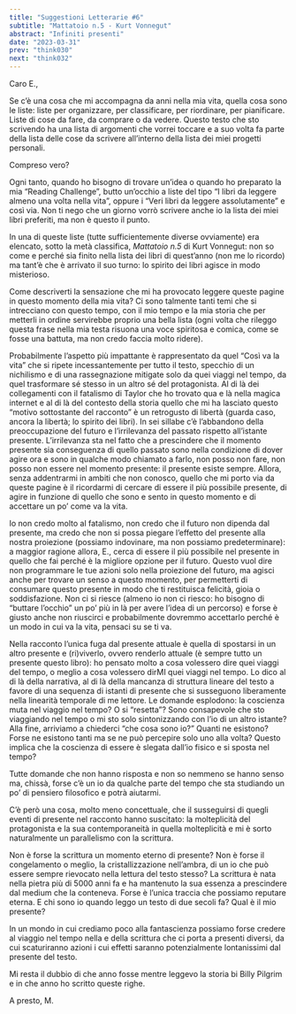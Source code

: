 ```yaml
---
title: "Suggestioni Letterarie #6"
subtitle: "Mattatoio n.5 - Kurt Vonnegut"
abstract: "Infiniti presenti"
date: "2023-03-31"
prev: "think030"
next: "think032"
---
```


Caro E.,

Se c’è una cosa che mi accompagna da anni nella mia vita, quella cosa sono le liste: liste per organizzare, per classificare, per riordinare, per pianificare. Liste di cose da fare, da comprare o da vedere. Questo testo che sto scrivendo ha una lista di argomenti che vorrei toccare e a suo volta fa parte della lista delle cose da scrivere all’interno della lista dei miei progetti personali.

Compreso vero?

Ogni tanto, quando ho bisogno di trovare un’idea o quando ho preparato la mia “Reading Challenge”, butto un’occhio a liste del tipo “I libri da leggere almeno una volta nella vita”, oppure i “Veri libri da leggere assolutamente” e così via. Non ti nego che un giorno vorrò scrivere anche io la lista dei miei libri preferiti, ma non è questo il punto.

In una di queste liste (tutte sufficientemente diverse ovviamente) era elencato, sotto la metà classifica, *Mattatoio n.5* di Kurt Vonnegut: non so come e perché sia finito nella lista dei libri di quest’anno (non me lo ricordo) ma tant’è che è arrivato il suo turno: lo spirito dei libri agisce in modo misterioso.

Come descriverti la sensazione che mi ha provocato leggere queste pagine in questo momento della mia vita? Ci sono talmente tanti temi che si intrecciano con questo tempo, con il mio tempo e la mia storia che per metterli in ordine servirebbe proprio una bella lista (ogni volta che rileggo questa frase nella mia testa risuona una voce spiritosa e comica, come se fosse una battuta, ma non credo faccia molto ridere).

Probabilmente l’aspetto più impattante è rappresentato da quel “Così va la vita” che si ripete incessantemente per tutto il testo, specchio di un nichilismo e di una rassegnazione mitigate solo da quei viaggi nel tempo, da quel trasformare sé stesso in un altro sé del protagonista. Al di là dei collegamenti con il fatalismo di Taylor che ho trovato qua e là nella magica internet e al di là del contesto della storia quello che mi ha lasciato questo “motivo sottostante del racconto” è un retrogusto di libertà (guarda caso, ancora la libertà; lo spirito dei libri). In sei sillabe c’è l’abbandono della preoccupazione del futuro e l’irrilevanza del passato rispetto all’istante presente. L’irrilevanza sta nel fatto che a prescindere che il momento presente sia conseguenza di quello passato sono nella condizione di dover agire ora e sono in qualche modo chiamato a farlo, non posso non fare, non posso non essere nel momento presente: il presente esiste sempre. Allora, senza addentrarmi in ambiti che non conosco, quello che mi porto via da queste pagine è il ricordarmi di cercare di essere il più possibile presente, di agire in funzione di quello che sono e sento in questo momento e di accettare un po’ come va la vita.

Io non credo molto al fatalismo, non credo che il futuro non dipenda dal presente, ma credo che non si possa piegare l’effetto del presente alla nostra proiezione (possiamo indovinare, ma non possiamo predeterminare): a maggior ragione allora, E., cerca di essere il più possibile nel presente in quello che fai perché è la migliore opzione per il futuro. Questo vuol dire non programmare le tue azioni solo nella proiezione del futuro, ma agisci anche per trovare un senso a questo momento, per permetterti di consumare questo presente in modo che ti restituisca felicità, gioia o soddisfazione. Non ci si riesce (almeno io non ci riesco: ho bisogno di “buttare l’occhio” un po’ più in là per avere l’idea di un percorso) e forse è giusto anche non riuscirci e probabilmente dovremmo accettarlo perché è un modo in cui va la vita, pensaci su se ti va.

Nella racconto l’unica fuga dal presente attuale è quella di spostarsi in un altro presente e (ri)viverlo, ovvero renderlo attuale (è sempre tutto un presente questo libro): ho pensato molto a cosa volessero dire quei viaggi del tempo, o meglio a cosa volessero dirMI quei viaggi nel tempo. Lo dico al di là della narrativa, al di là della mancanza di struttura lineare del testo a favore di una sequenza di istanti di presente che si susseguono liberamente nella linearità temporale di me lettore. Le domande esplodono: la coscienza muta nel viaggio nel tempo? O si “resetta”? Sono consapevole che sto viaggiando nel tempo o mi sto solo sintonizzando con l’io di un altro istante? Alla fine, arriviamo a chiederci “che cosa sono io?” Quanti ne esistono? Forse ne esistono tanti ma se ne può percepire solo uno alla volta? Questo implica che la coscienza di essere è slegata dall’io fisico e si sposta nel tempo?

Tutte domande che non hanno risposta e non so nemmeno se hanno senso ma, chissà, forse c’è un io da qualche parte del tempo che sta studiando un po’ di pensiero filosofico e potrà aiutarmi.

C’è però una cosa, molto meno concettuale, che il susseguirsi di quegli eventi di presente nel racconto hanno suscitato: la molteplicità del protagonista e la sua contemporaneità in quella molteplicità e mi è sorto naturalmente un parallelismo con la scrittura.

Non è forse la scrittura un momento eterno di presente? Non è forse il congelamento o meglio, la cristallizzazione nell’ambra, di un io che può essere sempre rievocato nella lettura del testo stesso? La scrittura è nata nella pietra più di 5000 anni fa e ha mantenuto la sua essenza a prescindere dal medium che la conteneva. Forse è l’unica traccia che possiamo reputare eterna. E chi sono io quando leggo un testo di due secoli fa? Qual è il mio presente?

In un mondo in cui crediamo poco alla fantascienza possiamo forse credere al viaggio nel tempo nella e della scrittura che ci porta a presenti diversi, da cui scaturiranno azioni i cui effetti saranno potenzialmente lontanissimi dal presente del testo.

Mi resta il dubbio di che anno fosse mentre leggevo la storia bi Billy Pilgrim e in che anno ho scritto queste righe.

A presto,
M.